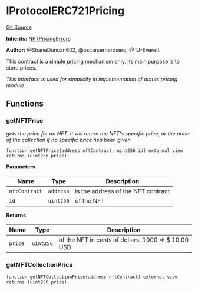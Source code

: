 # IProtocolERC721Pricing
[Git Source](https://github.com/thrackle-io/rules-protocol/blob/d0344b27291308c442daefb74b46bb81740099e4/src/pricing/IProtocolERC721Pricing.sol)

**Inherits:**
[NFTPricingErrors](/src/interfaces/IErrors.sol/interface.NFTPricingErrors.md)

**Author:**
@ShaneDuncan602, @oscarsernarosero, @TJ-Everett

This contract is a simple pricing mechanism only. Its main purpose is to store prices.

*This interface is used for simplicity in implementation of actual pricing module.*


## Functions
### getNFTPrice

*gets the price for an NFT. It will return the NFT's specific price, or the
price of the collection if no specific price hsa been given*


```solidity
function getNFTPrice(address nftContract, uint256 id) external view returns (uint256 price);
```
**Parameters**

|Name|Type|Description|
|----|----|-----------|
|`nftContract`|`address`|is the address of the NFT contract|
|`id`|`uint256`|of the NFT|

**Returns**

|Name|Type|Description|
|----|----|-----------|
|`price`|`uint256`|of the NFT in cents of dollars. 1000 => $ 10.00 USD|


### getNFTCollectionPrice


```solidity
function getNFTCollectionPrice(address nftContract) external view returns (uint256 price);
```

